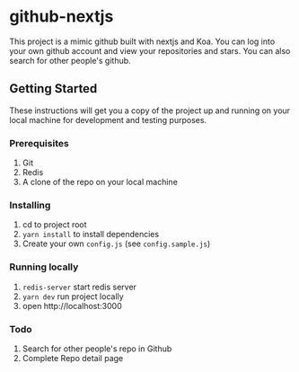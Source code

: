 # github-nextjs
This project is a mimic github built with nextjs and Koa. You can log into your own github account and view your repositories and stars. You can also search for other people's github.
## Getting Started

These instructions will get you a copy of the project up and running on your local machine for development and testing purposes.

### Prerequisites

1. Git
2. Redis
3. A clone of the repo on your local machine

### Installing

1. cd to project root
2. ```yarn install``` to install dependencies
3. Create your own ```config.js``` (see ```config.sample.js```)

### Running locally
1. ```redis-server``` start redis server
2. ```yarn dev``` run project locally
3. open http://localhost:3000

### Todo
1. Search for other people's repo in Github
2. Complete Repo detail page
